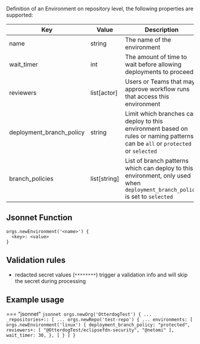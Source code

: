 Definition of an Environment on repository level, the following properties are supported:

| Key                      | Value        | Description                                                                                                                      |
|--------------------------|--------------|----------------------------------------------------------------------------------------------------------------------------------|
| name                     | string       | The name of the environment                                                                                                      |
| wait_timer               | int          | The amount of time to wait before allowing deployments to proceed                                                                |
| reviewers                | list[actor]  | Users or Teams that may approve workflow runs that access this environment                                                       |
| deployment_branch_policy | string       | Limit which branches can deploy to this environment based on rules or naming patterns, can be `all` or `protected` or `selected` |
| branch_policies          | list[string] | List of branch patterns which can deploy to this environment, only used when `deployment_branch_policy` is set to `selected`     |

## Jsonnet Function

``` jsonnet
orgs.newEnvironment('<name>') {
  <key>: <value>
}
```

## Validation rules

- redacted secret values (`********`) trigger a validation info and will skip the secret during processing

## Example usage

=== "jsonnet"
    ``` jsonnet
    orgs.newOrg('OtterdogTest') {
      ...
      _repositories+:: [
        ...
        orgs.newRepo('test-repo') {
          ...
          environments: [
            orgs.newEnvironment('linux') {
              deployment_branch_policy: "protected",
              reviewers+: [
                "@OtterdogTest/eclipsefdn-security",
                "@netomi"
              ],
              wait_timer: 30,
            },
          ]
        }
      ]
    }
    ```
